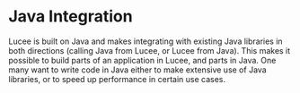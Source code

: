 # Java Integration

Lucee is built on Java and makes integrating with existing Java libraries in both directions (calling Java from Lucee, or Lucee from Java). This makes it possible to build parts of an application in Lucee, and parts in Java. One many want to write code in Java either to make extensive use of Java libraries, or to speed up performance in certain use cases.





